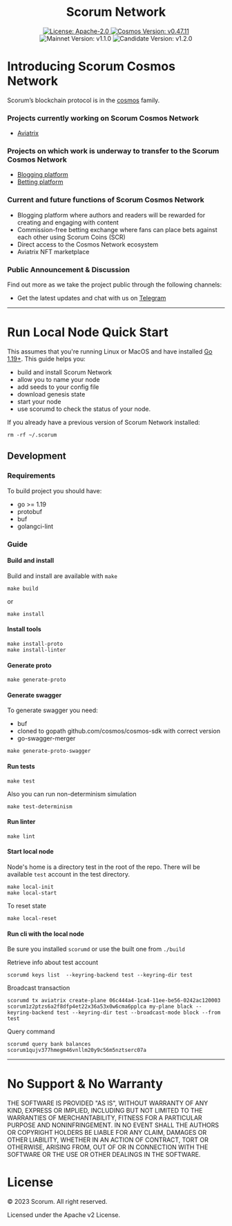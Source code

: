 <div align="center">
  <h1> Scorum Network </h1>
</div>
<div align="center">
  <a href="https://github.com/scorum/cosmos-network/blob/main/LICENSE">
    <img alt="License: Apache-2.0" src="https://img.shields.io/github/license/scorum/cosmos-network.svg" />
  </a>
  <a href="https://docs.cosmos.network/main">
    <img alt="Cosmos Version: v0.47.11" src="https://img.shields.io/badge/cosmos_sdk-v0.47.11-blueviolet" />
  </a>

  <img alt="Mainnet Version: v1.1.0" src="https://img.shields.io/badge/mainnet-v1.1.0-green" />
  <img alt="Candidate Version: v1.2.0" src="https://img.shields.io/badge/candidate-v1.2.0-blue" />
</div>

# Introducing Scorum Cosmos Network

Scorum’s blockchain protocol is in the [cosmos](https://github.com/cosmos/cosmos-sdk) family.

### Projects currently working on Scorum Cosmos Network
- [Aviatrix](https://aviatrix.bet)

### Projects on which work is underway to transfer to the Scorum Cosmos Network
- [Blogging platform](https://scorum.com)
- [Betting platform](https://betscorum.com)

### Current and future functions of Scorum Cosmos Network
- Blogging platform where authors and readers will be rewarded for creating and engaging with content
- Commission-free betting exchange where fans can place bets against each other using Scorum Coins (SCR)
- Direct access to the Cosmos Network ecosystem
- Aviatrix NFT marketplace

### Public Announcement & Discussion
Find out more as we take the project public through the following channels:
- Get the latest updates and chat with us on [Telegram](https://telegram.me/SCORUM)

---

# Run Local Node Quick Start
This assumes that you're running Linux or MacOS and have installed [Go 1.19+](https://golang.org/dl/).  This guide helps you:

* build and install Scorum Network
* allow you to name your node
* add seeds to your config file
* download genesis state
* start your node
* use scorumd to check the status of your node.


If you already have a previous version of Scorum Network installed:
```
rm -rf ~/.scorum
```

## Development

### Requirements
To build project you should have:
- go >= 1.19
- protobuf
- buf
- golangci-lint

### Guide

#### Build and install
Build and install are available with `make`
```shell
make build
```

or 

```shell
make install
```

#### Install tools
```shell
make install-proto
make install-linter
```

#### Generate proto
```shell
make generate-proto
```

#### Generate swagger
To generate swagger you need:
- buf
- cloned to gopath github.com/cosmos/cosmos-sdk with correct version
- go-swagger-merger
```shell
make generate-proto-swagger
```

#### Run tests
```shell
make test
```

Also you can run non-determinism simulation
```shell
make test-determinism
```

#### Run linter
```shell
make lint
```

#### Start local node
Node's home is a directory test in the root of the repo. There will be available `test` account in the test directory. 

```shell
make local-init
make local-start
```

To reset state
```shell
make local-reset
```

#### Run cli with the local node
Be sure you installed `scorumd` or use the built one from `./build`

Retrieve info about test account
```shell
scorumd keys list  --keyring-backend test --keyring-dir test
```

Broadcast transaction
```shell
scorumd tx aviatrix create-plane 06c444a4-1ca4-11ee-be56-0242ac120003 scorum1z2ptzs6a2f8dfp4et22x36a53x0w6cma6pplca my-plane black --keyring-backend test --keyring-dir test --broadcast-mode block --from test
```

Query command
```shell
scorumd query bank balances scorum1qujv377hmegm46vnllm20y9c56m5nztserc07a
```

---

# No Support & No Warranty

THE SOFTWARE IS PROVIDED "AS IS", WITHOUT WARRANTY OF ANY KIND, EXPRESS OR
IMPLIED, INCLUDING BUT NOT LIMITED TO THE WARRANTIES OF MERCHANTABILITY,
FITNESS FOR A PARTICULAR PURPOSE AND NONINFRINGEMENT. IN NO EVENT SHALL THE
AUTHORS OR COPYRIGHT HOLDERS BE LIABLE FOR ANY CLAIM, DAMAGES OR OTHER
LIABILITY, WHETHER IN AN ACTION OF CONTRACT, TORT OR OTHERWISE, ARISING
FROM, OUT OF OR IN CONNECTION WITH THE SOFTWARE OR THE USE OR OTHER DEALINGS
IN THE SOFTWARE.

# License

© 2023 Scorum. All right reserved.

Licensed under the Apache v2 License.
